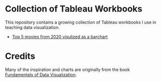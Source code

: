 # Collection of Tableau Workbooks

This repository contains a growing collection of Tableau workbooks I use in teaching data visualization.

- [Top 5 movies from 2020 visulized as a barchart](barcharts/top_5_movies_2020/)

# Credits

Many of the inspiration and charts are originally from the book [Fundamentals of Data Visualization](https://serialmentor.com/dataviz/).